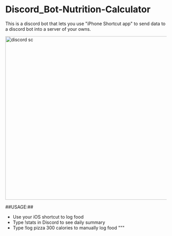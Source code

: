 # Discord_Bot-Nutrition-Calculator
This is a discord bot that lets you use "iPhone Shortcut app" to send data to a discord bot into a server of your owns. 

<img width="871" height="511" alt="discord sc" src="https://github.com/user-attachments/assets/354edc9e-39cb-40c8-9081-dfecf8eb5256" />

##USAGE:##
- Use your iOS shortcut to log food
- Type !stats in Discord to see daily summary
- Type !log pizza 300 calories to manually log food
"""
